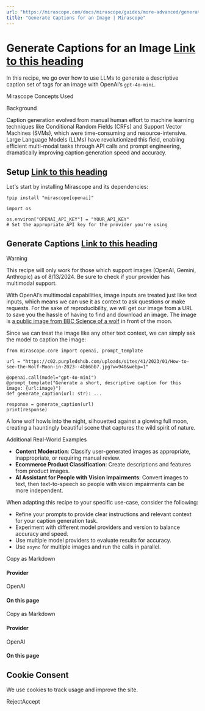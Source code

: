 ```yaml
---
url: "https://mirascope.com/docs/mirascope/guides/more-advanced/generating-captions"
title: "Generate Captions for an Image | Mirascope"
---
```


# Generate Captions for an Image [Link to this heading](https://mirascope.com/docs/mirascope/guides/more-advanced/generating-captions\#generate-captions-for-an-image)

In this recipe, we go over how to use LLMs to generate a descriptive caption set of tags for an image with OpenAI’s `gpt-4o-mini`.

Mirascope Concepts Used

Background

Caption generation evolved from manual human effort to machine learning techniques like Conditional Random Fields (CRFs) and Support Vector Machines (SVMs), which were time-consuming and resource-intensive. Large Language Models (LLMs) have revolutionized this field, enabling efficient multi-modal tasks through API calls and prompt engineering, dramatically improving caption generation speed and accuracy.

## Setup [Link to this heading](https://mirascope.com/docs/mirascope/guides/more-advanced/generating-captions\#setup)

Let's start by installing Mirascope and its dependencies:

```
!pip install "mirascope[openai]"
```

```
import os

os.environ["OPENAI_API_KEY"] = "YOUR_API_KEY"
# Set the appropriate API key for the provider you're using
```

## Generate Captions [Link to this heading](https://mirascope.com/docs/mirascope/guides/more-advanced/generating-captions\#generate-captions)

Warning

This recipe will only work for those which support images (OpenAI, Gemini, Anthropic) as of 8/13/2024. Be sure to check if your provider has multimodal support.

With OpenAI’s multimodal capabilities, image inputs are treated just like text inputs, which means we can use it as context to ask questions or make requests. For the sake of reproducibility, we will get our image from a URL to save you the hassle of having to find and download an image. The image is [a public image from BBC Science of a wolf](https://c02.purpledshub.com/uploads/sites/41/2023/01/How-to-see-the-Wolf-Moon-in-2023--4bb6bb7.jpg?w=1880&webp=1) in front of the moon.

Since we can treat the image like any other text context, we can simply ask the model to caption the image:

```
from mirascope.core import openai, prompt_template

url = "https://c02.purpledshub.com/uploads/sites/41/2023/01/How-to-see-the-Wolf-Moon-in-2023--4bb6bb7.jpg?w=940&webp=1"

@openai.call(model="gpt-4o-mini")
@prompt_template("Generate a short, descriptive caption for this image: {url:image}")
def generate_caption(url: str): ...

response = generate_caption(url)
print(response)
```

A lone wolf howls into the night, silhouetted against a glowing full moon, creating a hauntingly beautiful scene that captures the wild spirit of nature.

Additional Real-World Examples

- **Content Moderation**: Classify user-generated images as appropriate, inappropriate, or requiring manual review.
- **Ecommerce Product Classification**: Create descriptions and features from product images.
- **AI Assistant for People with Vision Impairments**: Convert images to text, then text-to-speech so people with vision impairments can be more independent.

When adapting this recipe to your specific use-case, consider the following:

- Refine your prompts to provide clear instructions and relevant context for your caption generation task.
- Experiment with different model providers and version to balance accuracy and speed.
- Use multiple model providers to evaluate results for accuracy.
- Use `async` for multiple images and run the calls in parallel.

Copy as Markdown

#### Provider

OpenAI

#### On this page

Copy as Markdown

#### Provider

OpenAI

#### On this page

## Cookie Consent

We use cookies to track usage and improve the site.

RejectAccept